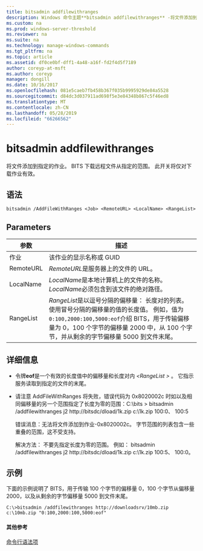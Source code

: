 ```yaml
---
title: bitsadmin addfilewithranges
description: Windows 命令主题**bitsadmin addfilewithranges** -将文件添加到指定的作业。 BITS 下载远程文件从指定的范围。
ms.custom: na
ms.prod: windows-server-threshold
ms.reviewer: na
ms.suite: na
ms.technology: manage-windows-commands
ms.tgt_pltfrm: na
ms.topic: article
ms.assetid: df0ce0bf-dff1-4a48-a16f-fd2f4d5f7189
author: coreyp-at-msft
ms.author: coreyp
manager: dongill
ms.date: 10/16/2017
ms.openlocfilehash: 081e5caeb7fb458b367f035b9995929de84a5528
ms.sourcegitcommit: d84dc3d037911ad698f5e3e84348b867c5f46ed8
ms.translationtype: MT
ms.contentlocale: zh-CN
ms.lasthandoff: 05/28/2019
ms.locfileid: "66266562"
---
```

# <a name="bitsadmin-addfilewithranges"></a>bitsadmin addfilewithranges

将文件添加到指定的作业。 BITS 下载远程文件从指定的范围。 此开关将仅对下载作业有效。

## <a name="syntax"></a>语法

```
bitsadmin /AddFileWithRanges <Job> <RemoteURL> <LocalName> <RangeList>
```

## <a name="parameters"></a>Parameters

|参数|描述|
|---------|-----------|
|作业|该作业的显示名称或 GUID|
|RemoteURL|*RemoteURL*是服务器上的文件的 URL。|
|LocalName|*LocalName*是本地计算机上的文件的名称。 *LocalName*必须包含到该文件的绝对路径。|
|RangeList|*RangeList*是以逗号分隔的偏移量： 长度对的列表。 使用冒号分隔的偏移量的值的长度值。 例如，值为`0:100,2000:100,5000:eof`介绍 BITS，用于传输偏移量为 0，100 个字节的偏移量 2000 中，从 100 个字节，并从剩余的字节偏移量 5000 到文件末尾。|

## <a name="more-information"></a>详细信息

-   令牌**eof**是一个有效的长度值中的偏移量和长度对内 *\<RangeList >* 。 它指示服务读取到指定的文件的末尾。
-   请注意 AddFileWithRanges 将失败，错误代码为 0x8020002c 时如以及相同偏移量的另一个范围指定了长度为零的范围：C:\bits > bitsadmin /addfilewithranges j2 http://bitsdc/dload/1k.zip c:\1k.zip 100:0、 100:5

    错误消息：无法将文件添加到作业-0x8020002c。 字节范围的列表包含一些重叠的范围，这不受支持。

    解决方法： 不要先指定长度为零的范围。 例如： bitsadmin /addfilewithranges j2 http://bitsdc/dload/1k.zip c:\1k.zip 100:5、 100:0。

## <a name="examples"></a>示例

下面的示例说明了 BITS，用于传输 100 个字节的偏移量 0，100 个字节从偏移量 2000，以及从剩余的字节偏移量 5000 到文件末尾。
```
C:\>bitsadmin /addfilewithranges http://downloadsrv/10mb.zip c:\10mb.zip "0:100,2000:100,5000:eof"
```

#### <a name="additional-references"></a>其他参考

[命令行语法项](command-line-syntax-key.md)